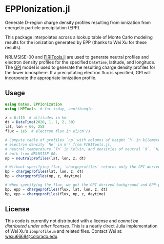 # EPPIonization.jl

Generate D-region charge density profiles resulting from ionization from energetic particle precipitation (EPP).

This package interpolates across a lookup table of Monte Carlo modeling results for the ionization generated by EPP (thanks to Wei Xu for these results).

NRLMSISE-00 and [FIRITools.jl](https://github.com/fgasdia/FIRITools.jl) are used to generate neutral profiles and electron density profiles for the specified `DateTime`, latitude, and longitude. The [GPI](https://github.com/fgasdia/GPILowerIonosphere.jl) model is used to generate the resulting charge density profiles for the lower ionosphere. If a precipitating electron flux is specified, GPI will incorporate the appropriate ionization profile. 

## Usage

```julia
using Dates, EPPIonization
using LMPTools  # for isday, zenithangle

z = 0:110  # altitudes in km
dt = DateTime(2020, 1, 1, 2, 30)
lat, lon = 60, 258
flux = 1e5  # electron flux in el/cm²/s

# Compute table of profiles `np` with columns of height `h` in kilometers,
# electron density `Ne` in m⁻³ from FIRITools.jl,
# neutral temperature `Tn` in Kelvin, and densities of neutral `O`, `N2`, and `O2` in m⁻³,
# both from NRLMSISE-00.
np = neutralprofiles(lat, lon, z, dt)

# Without specifying flux, `chargeprofiles` returns only the GPI-derived background profiles.
bp = chargeprofiles(lat, lon, z, dt)
bp = chargeprofiles(np, z, daytime)

# When specifying the flux, we get the GPI-derived background and EPP-perturbed profiles.
bp, epp = chargeprofiles(flux, lat, lon, z, dt)
bp, epp = chargeprofiles(flux, np, z, daytime)
```

## License

This code is currently not distributed with a license and _cannot be distributed under other licenses_. This is a nearly direct Julia implementation of Wei Xu's `ionprofile.m` and related files. Contact Wei at: wexu6668@colorado.edu.
